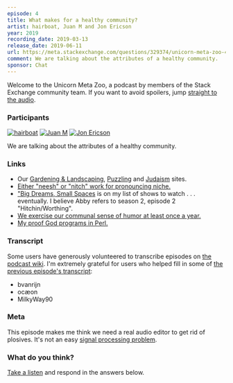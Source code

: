 ```yaml
---
episode: 4
title: What makes for a healthy community?
artist: hairboat, Juan M and Jon Ericson
year: 2019
recording_date: 2019-03-13
release_date: 2019-06-11
url: https://meta.stackexchange.com/questions/329374/unicorn-meta-zoo-4-what-makes-for-a-healthy-community
comment: We are talking about the attributes of a healthy community.
sponsor: Chat
---
```


Welcome to the Unicorn Meta Zoo, a podcast by members of the Stack
Exchange community team. If you want to avoid spoilers, jump
[straight to the audio][1].

### Participants 

[![hairboat](https://stackexchange.com/users/flair/463168.png)](https://stackexchange.com/users/463168)
[![Juan M](https://stackexchange.com/users/flair/6254215.png)](https://stackexchange.com/users/6254215)
[![Jon Ericson](https://stackexchange.com/users/flair/1083.png)](https://stackexchange.com/users/1083)

We are talking about the attributes of a healthy community.

### Links

* Our [Gardening & Landscaping](https://gardening.stackexchange.com/),
  [Puzzling](https://puzzling.stackexchange.com/) and [Judaism](https://judaism.stackexchange.com/) sites.
* [Either "neesh" or "nitch" work for pronouncing niche.](https://english.stackexchange.com/questions/1451/neesh-or-nitch)
* ["Big Dreams, Small Spaces](https://www.netflix.com/title/80232852)
  is on my list of shows to watch . . . eventually. I believe Abby
  refers to season 2, episode 2 "Hitchin/Worthing".
* [We exercise our communal sense of humor at least once a year.](https://stackoverflow.blog/2014/12/15/winter-bash-2014/)
* [My proof God programs in Perl.](https://judaism.stackexchange.com/questions/55823/ptij-perl-programming-in-the-torah/55826#55826)

### Transcript

Some users have generously volunteered to transcribe episodes on
[the podcast wiki](https://github.com/unicorn-meta-zoo/unicorn-meta-zoo.github.io/wiki). I'm
extremely grateful for users who helped fill in some of
[the previous episode's transcript](https://github.com/unicorn-meta-zoo/unicorn-meta-zoo.github.io/wiki/How-do-we-grade-questions%3F-%5BTranscript%5D):

* bvanrijn
* ocæon
* MilkyWay90

### Meta

This episode makes me think we need a real audio editor to get rid of
plosives. It's not an easy
[signal processing problem](https://dsp.stackexchange.com/questions/2993/human-speech-noise-filter).

### What do you think?

[Take a listen][1] and respond in the answers below.


  [1]: https://dts.podtrac.com/redirect.mp3/unicorn-meta-zoo.github.io/episodes/healthy-communities.mp3
